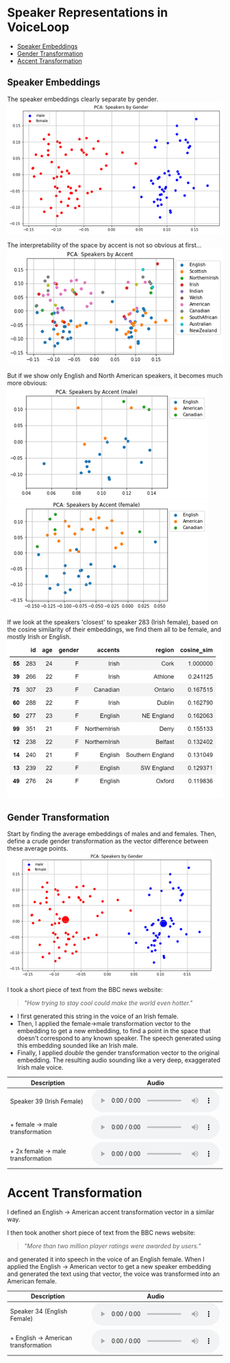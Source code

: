 # Speaker Representations in VoiceLoop

* [Speaker Embeddings](#speaker-embeddings)
* [Gender Transformation](#gender-transformation)
* [Accent Transformation](#accent-transformation)


## Speaker Embeddings
The speaker embeddings clearly separate by gender.
![wavform](ppt/baseline_speakers_pca_gender.png)

The interpretability of the space by accent is not so obvious at first...
![wavform](ppt/baseline_speakers_pca_accent.png)

But if we show only English and North American speakers, it becomes much more obvious:
![wavform](ppt/baseline_speakers_pca_accent_male.png)
![wavform](ppt/baseline_speakers_pca_accent_female.png)

If we look at the speakers 'closest' to speaker 283 (Irish female), based on the cosine similarity of their embeddings, we find them all to be female, and mostly Irish or English.
![wavform](ppt/baseline_cosine_similarity.png)


## Gender Transformation
Start by finding the average embeddings of males and and females. Then, define a crude gender transformation as the vector difference between these average points. 
![wavform](ppt/baseline_speakers_pca_gender_transformation.png)

I took a short piece of text from the BBC news website:
> _"How trying to stay cool could make the world even hotter."_

* I first generated this string in the voice of an Irish female. 
* Then, I applied the female->male transformation vector to the embedding to get a new embedding, to find a point in the space that doesn't correspond to any known speaker. The speech generated using this embedding sounded like an Irish male. 
* Finally, I applied _double_ the gender transformation vector to the original embedding. The resulting audio sounding like a very deep, exaggerated Irish male voice.

| Description | Audio | 
| --- | --- |  
| Speaker 39 (Irish Female) | <audio src="ppt/baseline_gender_tranform_39_base.wav" controls></audio> |
|+ female -> male transformation | <audio src="ppt/baseline_gender_tranform_39.wav" controls></audio> |
|+ 2x female -> male transformation | <audio src="ppt/baseline_gender_tranform_39_x2.wav" controls></audio> |

# Accent Transformation
I defined an English -> American accent transformation vector in a similar way. 

I then took another short piece of text from the BBC news website:
> _"More than two million player ratings were awarded by users."_

and generated it into speech in the voice of an English female. When I applied the English -> American vector to get a new speaker embedding and generated the text using that vector, the voice was transformed into an American female. 

| Description | Audio | 
| --- | --- |
|Speaker 34 (English Female) |<audio src="ppt/baseline_accent_transform_34_base.wav" controls></audio> |
|+ English -> American transformation |<audio src="ppt/baseline_accent_transform_34.wav" controls></audio> |

